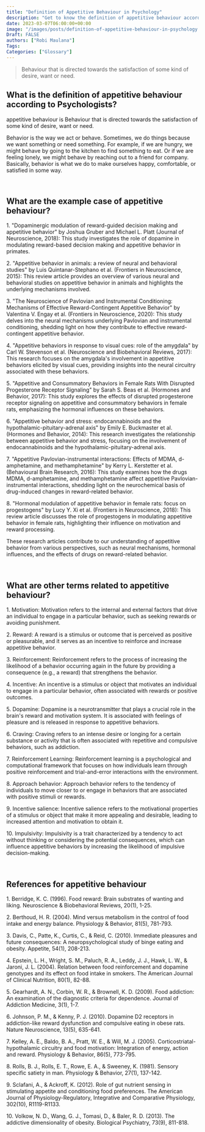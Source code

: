```yaml
---
title: "Definition of Appetitive Behaviour in Psychology"
description: "Get to know the definition of appetitive behaviour according to psychologists."
date: 2023-03-07T06:00:00+00:00
image: "/images/posts/definition-of-appetitive-behaviour-in-psychology.jpg"
Draft: FALSE
authors: ["Robi Maulana"]
Tags: 
Categories: ["Glossary"]
---
```






> Behaviour that is directed towards the satisfaction of some kind of desire, want or need.

## What is the definition of appetitive behaviour according to Psychologists?

appetitive behaviour is Behaviour that is directed towards the satisfaction of some kind of desire, want or need.

Behavior is the way we act or behave. Sometimes, we do things because we want something or need something. For example, if we are hungry, we might behave by going to the kitchen to find something to eat. Or if we are feeling lonely, we might behave by reaching out to a friend for company. Basically, behavior is what we do to make ourselves happy, comfortable, or satisfied in some way.

 

## What are the example case of appetitive behaviour?

1\. "Dopaminergic modulation of reward-guided decision making and appetitive behavior" by Joshua Gruber and Michael L. Platt (Journal of Neuroscience, 2018): This study investigates the role of dopamine in modulating reward-based decision making and appetitive behavior in primates.

2\. "Appetitive behavior in animals: a review of neural and behavioral studies" by Luis Quintanar-Stephano et al. (Frontiers in Neuroscience, 2015): This review article provides an overview of various neural and behavioral studies on appetitive behavior in animals and highlights the underlying mechanisms involved.

3\. "The Neuroscience of Pavlovian and Instrumental Conditioning: Mechanisms of Effective Reward-Contingent Appetitive Behavior" by Valentina V. Engay et al. (Frontiers in Neuroscience, 2020): This study delves into the neural mechanisms underlying Pavlovian and instrumental conditioning, shedding light on how they contribute to effective reward-contingent appetitive behavior.

4\. "Appetitive behaviors in response to visual cues: role of the amygdala" by Carl W. Stevenson et al. (Neuroscience and Biobehavioral Reviews, 2017): This research focuses on the amygdala's involvement in appetitive behaviors elicited by visual cues, providing insights into the neural circuitry associated with these behaviors.

5\. "Appetitive and Consummatory Behaviors in Female Rats With Disrupted Progesterone Receptor Signaling" by Sarah S. Beas et al. (Hormones and Behavior, 2017): This study explores the effects of disrupted progesterone receptor signaling on appetitive and consummatory behaviors in female rats, emphasizing the hormonal influences on these behaviors.

6\. "Appetitive behavior and stress: endocannabinoids and the hypothalamic-pituitary-adrenal axis" by Emily E. Buckmaster et al. (Hormones and Behavior, 2014): This research investigates the relationship between appetitive behavior and stress, focusing on the involvement of endocannabinoids and the hypothalamic-pituitary-adrenal axis.

7\. "Appetitive Pavlovian-instrumental interactions: Effects of MDMA, d-amphetamine, and methamphetamine" by Kerry L. Kerstetter et al. (Behavioural Brain Research, 2016): This study examines how the drugs MDMA, d-amphetamine, and methamphetamine affect appetitive Pavlovian-instrumental interactions, shedding light on the neurochemical basis of drug-induced changes in reward-related behavior.

8\. "Hormonal modulation of appetitive behavior in female rats: focus on progestogens" by Lucy Y. Xi et al. (Frontiers in Neuroscience, 2018): This review article discusses the role of progestogens in modulating appetitive behavior in female rats, highlighting their influence on motivation and reward processing.

These research articles contribute to our understanding of appetitive behavior from various perspectives, such as neural mechanisms, hormonal influences, and the effects of drugs on reward-related behavior.

 

## What are other terms related to appetitive behaviour?

1\. Motivation: Motivation refers to the internal and external factors that drive an individual to engage in a particular behavior, such as seeking rewards or avoiding punishment.

2\. Reward: A reward is a stimulus or outcome that is perceived as positive or pleasurable, and it serves as an incentive to reinforce and increase appetitive behavior.

3\. Reinforcement: Reinforcement refers to the process of increasing the likelihood of a behavior occurring again in the future by providing a consequence (e.g., a reward) that strengthens the behavior.

4\. Incentive: An incentive is a stimulus or object that motivates an individual to engage in a particular behavior, often associated with rewards or positive outcomes.

5\. Dopamine: Dopamine is a neurotransmitter that plays a crucial role in the brain's reward and motivation system. It is associated with feelings of pleasure and is released in response to appetitive behaviors.

6\. Craving: Craving refers to an intense desire or longing for a certain substance or activity that is often associated with repetitive and compulsive behaviors, such as addiction.

7\. Reinforcement Learning: Reinforcement learning is a psychological and computational framework that focuses on how individuals learn through positive reinforcement and trial-and-error interactions with the environment.

8\. Approach behavior: Approach behavior refers to the tendency of individuals to move closer to or engage in behaviors that are associated with positive stimuli or rewards.

9\. Incentive salience: Incentive salience refers to the motivational properties of a stimulus or object that make it more appealing and desirable, leading to increased attention and motivation to obtain it.

10\. Impulsivity: Impulsivity is a trait characterized by a tendency to act without thinking or considering the potential consequences, which can influence appetitive behaviors by increasing the likelihood of impulsive decision-making.

 

## References for appetitive behaviour

1\. Berridge, K. C. (1996). Food reward: Brain substrates of wanting and liking. Neuroscience & Biobehavioral Reviews, 20(1), 1-25.

2\. Berthoud, H. R. (2004). Mind versus metabolism in the control of food intake and energy balance. Physiology & Behavior, 81(5), 781-793.

3\. Davis, C., Patte, K., Curtis, C., & Reid, C. (2010). Immediate pleasures and future consequences: A neuropsychological study of binge eating and obesity. Appetite, 54(1), 208-213.

4\. Epstein, L. H., Wright, S. M., Paluch, R. A., Leddy, J. J., Hawk, L. W., & Jaroni, J. L. (2004). Relation between food reinforcement and dopamine genotypes and its effect on food intake in smokers. The American Journal of Clinical Nutrition, 80(1), 82-88.

5\. Gearhardt, A. N., Corbin, W. R., & Brownell, K. D. (2009). Food addiction: An examination of the diagnostic criteria for dependence. Journal of Addiction Medicine, 3(1), 1-7.

6\. Johnson, P. M., & Kenny, P. J. (2010). Dopamine D2 receptors in addiction-like reward dysfunction and compulsive eating in obese rats. Nature Neuroscience, 13(5), 635-641.

7\. Kelley, A. E., Baldo, B. A., Pratt, W. E., & Will, M. J. (2005). Corticostriatal-hypothalamic circuitry and food motivation: Integration of energy, action and reward. Physiology & Behavior, 86(5), 773-795.

8\. Rolls, B. J., Rolls, E. T., Rowe, E. A., & Sweeney, K. (1981). Sensory specific satiety in man. Physiology & Behavior, 27(1), 137-142.

9\. Sclafani, A., & Ackroff, K. (2012). Role of gut nutrient sensing in stimulating appetite and conditioning food preferences. The American Journal of Physiology-Regulatory, Integrative and Comparative Physiology, 302(10), R1119-R1133.

10\. Volkow, N. D., Wang, G. J., Tomasi, D., & Baler, R. D. (2013). The addictive dimensionality of obesity. Biological Psychiatry, 73(9), 811-818.
